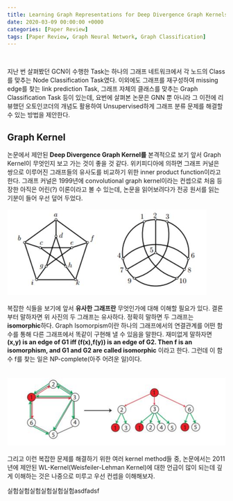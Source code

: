 ```yaml
---
title: Learning Graph Representations for Deep Divergence Graph Kernels (WWW 2019)
date: 2020-03-09 00:00:00 +0000
categories: [Paper Review]
tags: [Paper Review, Graph Neural Network, Graph Classification]
---
```

<br/>  

지난 번 살펴봤던 GCN이 수행한 Task는 하나의 그래프 네트워크에서 각 노드의 Class를 맞추는 Node Classification Task였다. 이외에도 그래프를 재구성하여 missing edge를 찾는 link prediction Task, 그래프 자체의 클래스를 맞추는 Graph Classification Task 등이 있는데, 요번에 살펴본 논문은 GNN 뿐 아니라 그 이전에 리뷰했던 오토인코더의 개념도 활용하여 Unsupervised하게 그래프 분류 문제를 해결할 수 있는 방법을 제안한다. 

## <b>Graph Kernel</b>  
논문에서 제안된 <b>Deep Divergence Graph Kernel를</b> 본격적으로 보기 앞서 Graph Kernel이 무엇인지 보고 가는 것이 좋을 것 같다. 위키피디아에 의하면 그래프 커널은 쌍으로 이루어진 그래프들의 유사도를 비교하기 위한 inner product function이라고 한다. 그래프 커널은 1999년에 convolutional graph kernel이라는 컨셉으로 처음 등장한 아직은 어린(?) 이론이라고 볼 수 있는데, 논문을 읽어보려다가 전공 원서를 읽는 기분이 들어 우선 덮어 두었다.  
<br/>
<img src="/assets/img/pr/ddgk/ddgkone.jpg">  
<br/>
복잡한 식들을 보기에 앞서 <b>유사한 그래프란</b> 무엇인가에 대해 이해할 필요가 있다. 결론부터 말하자면 위 사진의 두 그래프는 유사하다. 정확히 말하면 두 그래프는 <b>isomorphic</b>하다. Graph Isomorpism이란 하나의 그래프에서의 연결관계를 어떤 함수를 통해 다른 그래프에서 똑같이 구현해 낼 수 있음을 말한다. 재미없게 말하자면 <b>(x,y) is an edge of G1 iff (f(x),f(y)) is an edge of G2. Then f is an isomorphism, and G1 and G2 are called isomorphic</b> 이라고 한다. 그런데 이 함수 f를 찾는 일은 NP-complete(아주 어려운 일)이다.  
<br/>  
<img src="/assets/img/pr/ddgk/ddgktwo.jpg">  
<br/>
그리고 이런 복잡한 문제를 해결하기 위한 여러 kernel method들 중, 논문에서는 2011년에 제안된 WL-Kernel(Weisfeiler-Lehman Kernel)에 대한 언급이 많이 되는데 깊게 이해하는 것은 나중으로 미루고 우선 컨셉을 이해해보자.



실험실험실험실험실험실험asdfadsf